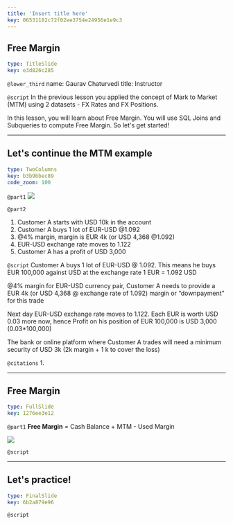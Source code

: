 ```yaml
---
title: 'Insert title here'
key: 06531182c72f02ee3754e24956e1e9c3
---
```


## Free Margin

```yaml
type: TitleSlide
key: e3d826c285
```

`@lower_third`
name: Gaurav Chaturvedi
title: Instructor

`@script`
In the previous lesson you applied the concept of Mark to Market (MTM) using 2 datasets - FX Rates and FX Positions. 

In this lesson, you will learn about Free Margin. You will use SQL Joins and Subqueries to compute Free Margin. So let's get started!

---

## Let's continue the MTM example

```yaml
type: TwoColumns
key: b3b9bbec89
code_zoom: 100
```

`@part1`
![](https://assets.datacamp.com/production/repositories/5112/datasets/66a8c45645c49245006cbad5f860d01f4bccc2a7/Screen%20Shot%202019-06-13%20at%208.35.46%20PM.png)

`@part2`
1. Customer A starts with USD 10k in the account   
1. Customer A buys 1 lot of EUR-USD @1.092   
1. @4% margin, margin is EUR 4k (or USD 4,368 @1.092)
1. EUR-USD exchange rate moves to 1.122
1. Customer A has a profit of USD 3,000

`@script`
Customer A buys 1 lot of EUR-USD @ 1.092. This means he buys EUR 100,000 against USD at the exchange rate 1 EUR = 1.092 USD

@4% margin for EUR-USD currency pair, Customer A needs to provide a EUR 4k (or USD 4,368 @ exchange rate of 1.092) margin or “downpayment” for this trade

Next day EUR-USD exchange rate moves to 1.122. Each EUR is worth USD 0.03 more now, hence Profit on his position of EUR 100,000 is USD 3,000 (0.03*100,000)

The bank or online platform where Customer A trades  will need a minimum security of USD 3k (2k margin + 1 k to cover the loss)

`@citations`
1.

---

## Free Margin

```yaml
type: FullSlide
key: 1276ee3e12
```

`@part1`
**Free Margin** = Cash Balance + MTM - Used Margin




![](https://assets.datacamp.com/production/repositories/5112/datasets/d389e407a36c1e77f57d48e4c8bcf235fd2b60a9/Freemargin.png)

`@script`


---

## Let's practice!

```yaml
type: FinalSlide
key: 6b2a879e96
```

`@script`
